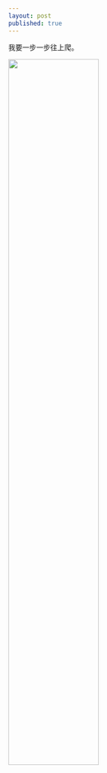 ```yaml
---
layout: post
published: true
---
```


我要一步一步往上爬。


<img src="https://github.com/szyangcheng/lawyer/blob/552ffd1491c7afcfb8a0bd959970060025ff597d/3621680183162_.pic_hd.jpg" width="60%">
